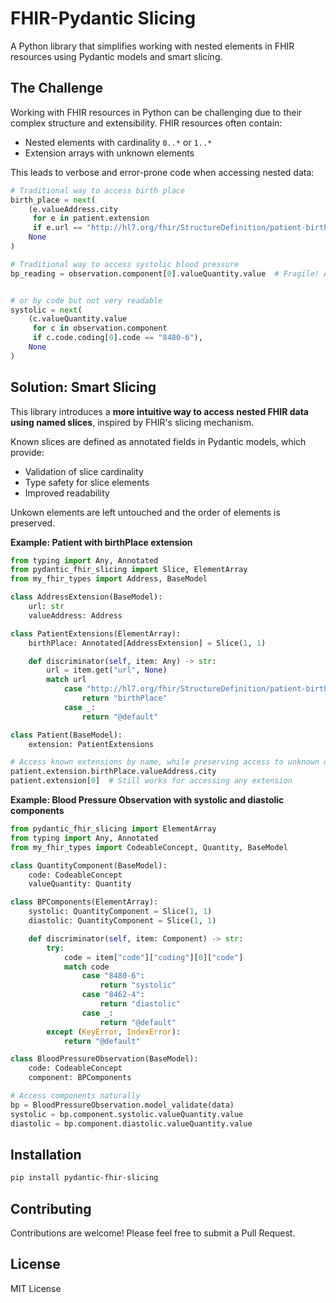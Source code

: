 # FHIR-Pydantic Slicing

A Python library that simplifies working with nested elements in FHIR resources using Pydantic models and smart slicing.

## The Challenge

Working with FHIR resources in Python can be challenging due to their complex structure and extensibility. FHIR resources often contain:
- Nested elements with cardinality `0..*` or `1..*`
- Extension arrays with unknown elements

This leads to verbose and error-prone code when accessing nested data:

```python
# Traditional way to access birth place
birth_place = next(
    (e.valueAddress.city
     for e in patient.extension
     if e.url == "http://hl7.org/fhir/StructureDefinition/patient-birthPlace"),
    None
)
```

```python
# Traditional way to access systolic blood pressure
bp_reading = observation.component[0].valueQuantity.value  # Fragile! Assumes systolic is first
```

```python

# or by code but not very readable
systolic = next(
    (c.valueQuantity.value
     for c in observation.component
     if c.code.coding[0].code == "8480-6"),
    None
)
```

## Solution: Smart Slicing

This library introduces a __more intuitive way to access nested FHIR data using named slices__, inspired by FHIR's slicing mechanism.

Known slices are defined as annotated fields in Pydantic models, which provide:
- Validation of slice cardinality
- Type safety for slice elements
- Improved readability

Unkown elements are left untouched and the order of elements is preserved.

**Example: Patient with birthPlace extension**

```python
from typing import Any, Annotated
from pydantic_fhir_slicing import Slice, ElementArray
from my_fhir_types import Address, BaseModel

class AddressExtension(BaseModel):
    url: str
    valueAddress: Address

class PatientExtensions(ElementArray):
    birthPlace: Annotated[AddressExtension] = Slice(1, 1)

    def discriminator(self, item: Any) -> str:
        url = item.get("url", None)
        match url
            case "http://hl7.org/fhir/StructureDefinition/patient-birthPlace":
                return "birthPlace"
            case _:
                return "@default"

class Patient(BaseModel):
    extension: PatientExtensions

# Access known extensions by name, while preserving access to unknown ones
patient.extension.birthPlace.valueAddress.city
patient.extension[0]  # Still works for accessing any extension

```

**Example: Blood Pressure Observation with systolic and diastolic components**

```python
from pydantic_fhir_slicing import ElementArray
from typing import Any, Annotated
from my_fhir_types import CodeableConcept, Quantity, BaseModel

class QuantityComponent(BaseModel):
    code: CodeableConcept
    valueQuantity: Quantity

class BPComponents(ElementArray):
    systolic: QuantityComponent = Slice(1, 1)
    diastolic: QuantityComponent = Slice(1, 1)

    def discriminator(self, item: Component) -> str:
        try:
            code = item["code"]["coding"][0]["code"]
            match code
                case "8480-6":
                    return "systolic"
                case "8462-4":
                    return "diastolic"
                case _:
                    return "@default"
        except (KeyError, IndexError):
            return "@default"

class BloodPressureObservation(BaseModel):
    code: CodeableConcept
    component: BPComponents

# Access components naturally
bp = BloodPressureObservation.model_validate(data)
systolic = bp.component.systolic.valueQuantity.value
diastolic = bp.component.diastolic.valueQuantity.value

```

## Installation

```bash
pip install pydantic-fhir-slicing
```

## Contributing

Contributions are welcome! Please feel free to submit a Pull Request.

## License

MIT License
